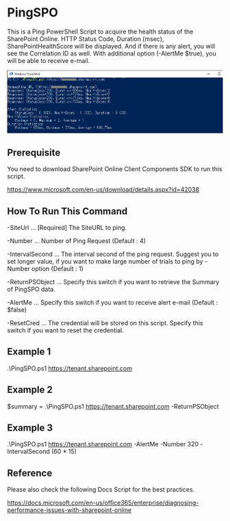 # PingSPO

This is a Ping PowerShell Script to acquire the health status of the SharePoint Online. 
HTTP Status Code, Duration (msec), SharePointHealthScore will be displayed.
And if there is any alert, you will see the Correlation ID as well.
With additional option (-AlertMe $true), you will be able to receive e-mail.

![PingSPOImage](./Readme/PingSPOImage3.png)

## Prerequisite

You need to download SharePoint Online Client Components SDK to run this script. 

https://www.microsoft.com/en-us/download/details.aspx?id=42038


## How To Run This Command

-SiteUrl ... [Required] The SiteURL to ping.

-Number ... Number of Ping Request (Default : 4)

-IntervalSecond ... The interval second of the ping request. Suggest you to set longer value, if you want to make large number of trials to ping by -Number option (Default : 1)

-ReturnPSObject ... Specify this switch if you want to retrieve the Summary of PingSPO data.

-AlertMe ... Specify this switch if you want to receive alert e-mail (Default : $false)

-ResetCred ... The credential will be stored on this script. Specify this switch if you want to reset the credential.

## Example 1

.\PingSPO.ps1 https://tenant.sharepoint.com

## Example 2

$summary = .\PingSPO.ps1 https://tenant.sharepoint.com -ReturnPSObject


## Example 3

.\PingSPO.ps1 https://tenant.sharepoint.com -AlertMe -Number 320 -IntervalSecond (60 * 15)

## Reference
Please also check the following Docs Script for the best practices.

https://docs.microsoft.com/en-us/office365/enterprise/diagnosing-performance-issues-with-sharepoint-online

